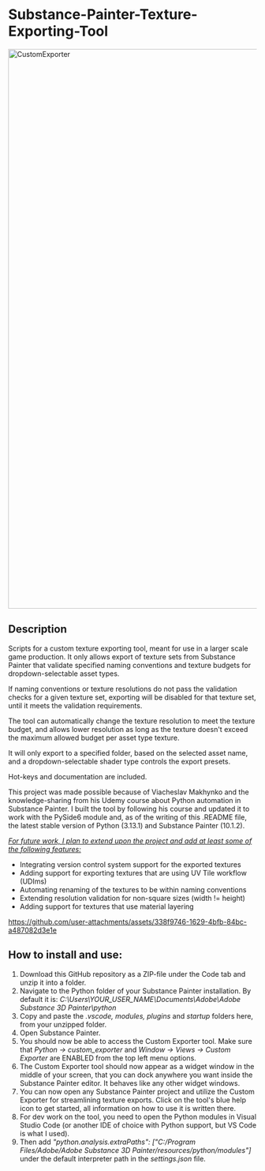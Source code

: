 # Substance-Painter-Texture-Exporting-Tool

<img width="1134" alt="CustomExporter" src="https://github.com/user-attachments/assets/2ecccbb3-951d-4ad1-9b31-276cc7adf27d" />

## Description

Scripts for a custom texture exporting tool, meant for use in a larger scale game production. It only allows export of texture sets from Substance Painter that validate specified naming conventions and texture budgets for dropdown-selectable asset types.

If naming conventions or texture resolutions do not pass the validation checks for a given texture set, exporting will be disabled for that texture set, until it meets the validation requirements.

The tool can automatically change the texture resolution to meet the texture budget, and allows lower resolution as long as the texture doesn't exceed the maximum allowed budget per asset type texture.

It will only export to a specified folder, based on the selected asset name, and a dropdown-selectable shader type controls the export presets.

Hot-keys and documentation are included. 

This project was made possible because of Viacheslav Makhynko and the knowledge-sharing from his Udemy course about Python automation in Substance Painter. 
I built the tool by following his course and updated it to work with the PySide6 module and, as of the writing of this .README file, the latest stable version of Python (3.13.1) and Substance Painter (10.1.2).

<ins>*For future work, I plan to extend upon the project and add at least some of the following features:*</ins>

- Integrating version control system support for the exported textures
- Adding support for exporting textures that are using UV Tile workflow (UDIms)
- Automating renaming of the textures to be within naming conventions
- Extending resolution validation for non-square sizes (width != height)
- Adding support for textures that use material layering

https://github.com/user-attachments/assets/338f9746-1629-4bfb-84bc-a487082d3e1e

## How to install and use:

1. Download this GitHub repository as a ZIP-file under the Code tab and unzip it into a folder.
2. Navigate to the Python folder of your Substance Painter installation. By default it is: *C:\Users\YOUR_USER_NAME\Documents\Adobe\Adobe Substance 3D Painter\python*
3. Copy and paste the *.vscode, modules, plugins* and *startup* folders here, from your unzipped folder.
4. Open Substance Painter.
5. You should now be able to access the Custom Exporter tool. Make sure that *Python -> custom_exporter* and *Window -> Views -> Custom Exporter* are ENABLED from the top left menu options.
6. The Custom Exporter tool should now appear as a widget window in the middle of your screen, that you can dock anywhere you want inside the Substance Painter editor. It behaves like any other widget windows.
7. You can now open any Substance Painter project and utilize the Custom Exporter for streamlining texture exports. Click on the tool's blue help icon to get started, all information on how to use it is written there.
8. For dev work on the tool, you need to open the Python modules in Visual Studio Code (or another IDE of choice with Python support, but VS Code is what I used).
9. Then add  *"python.analysis.extraPaths": ["C:/Program Files/Adobe/Adobe Substance 3D Painter/resources/python/modules"]* under the default interpreter path in the *settings.json* file.
